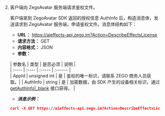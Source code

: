 2. 客户端向 ZegoAvatar 服务端请求鉴权文件。

    客户端拿到 ZegoAvatar SDK 返回的授权信息 AuthInfo 后，构造消息体，发送请求到 ZegoAvatar 服务端，申请鉴权文件。消息体结构如下：

    - **URL：** https://aieffects-api.zego.im?Action=DescribeEffectsLicense
    - **请求方法：** GET
    - **内容格式：** JSON
    - **参数：**
   
    | 参数名 | 类型 | 是否必须 | 说明 |  
| :---- | :---- | :----- | :------ |  
| AppId | unsigned int | 是 | 鉴权的唯一标识，请联系 ZEGO 商务人员获取。|
| AuthInfo | string | 是 | 加密数据，由 SDK 产生的设备相关标识，通过 [getAuthInfo\|_blank](@getAuthInfo) 接口获得。 |

    - ***消息示例：***

    ```json
    curl -X GET https://aieffects-api.zego.im?Action=DescribeEffectsLicense&AppId=xxxxxxxx&AuthInfo=xxxxxxxx
    ```
